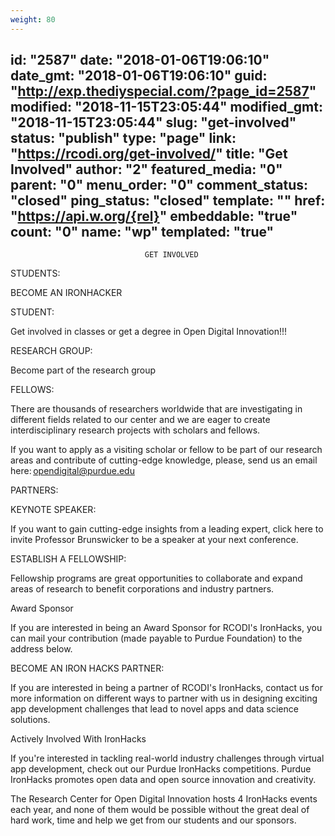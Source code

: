 ```yaml
---
weight: 80
---
```

id: "2587"
date: "2018-01-06T19:06:10"
date_gmt: "2018-01-06T19:06:10"
guid: "http://exp.thediyspecial.com/?page_id=2587"
modified: "2018-11-15T23:05:44"
modified_gmt: "2018-11-15T23:05:44"
slug: "get-involved"
status: "publish"
type: "page"
link: "https://rcodi.org/get-involved/"
title: "Get Involved"
author: "2"
featured_media: "0"
parent: "0"
menu_order: "0"
comment_status: "closed"
ping_status: "closed"
template: ""
href: "https://api.w.org/{rel}"
embeddable: "true"
count: "0"
name: "wp"
templated: "true"
---

                                  GET INVOLVED 

STUDENTS: 

BECOME AN IRONHACKER 

STUDENT:    

Get involved in classes or get a degree in Open Digital Innovation!!! 

RESEARCH GROUP: 

Become part of the research group 

FELLOWS: 

There are thousands of researchers worldwide that are investigating in different fields related to our center and we are eager to create interdisciplinary research projects with scholars and fellows. 

If you want to apply as a visiting scholar or fellow to be part of our research areas and contribute of cutting-edge knowledge, please, send us an email here:&#x202F;[opendigital@purdue.edu](mailto:opendigital@purdue.edu) 

PARTNERS: 

KEYNOTE SPEAKER: 

If you want to gain cutting-edge insights from a leading expert, click here to invite Professor Brunswicker to be a speaker at your next conference. 

ESTABLISH A FELLOWSHIP: 

Fellowship programs are great opportunities to collaborate and expand areas of research to benefit corporations and industry partners. 

Award Sponsor 

If you are interested in being an Award Sponsor for RCODI's IronHacks, you can mail your contribution (made payable to Purdue Foundation) to the address below. 

 

BECOME AN IRON HACKS PARTNER: 

If you are interested in being a partner of RCODI's IronHacks, contact us for more information on different ways to partner with us in designing exciting app development challenges that lead to novel apps and data science solutions. 

Actively Involved With IronHacks 

If  you're interested in tackling real-world industry challenges through virtual app development, check out our Purdue IronHacks competitions. Purdue IronHacks promotes open data and open source innovation and creativity. 

 

The Research Center for Open Digital Innovation hosts 4 IronHacks events each year, and none of them would be possible without the great deal of hard work, time and help we get from our students and our sponsors. 

 

